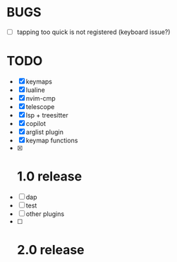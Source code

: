 # BUGS

- [ ] tapping <leader><key> too quick is not registered (keyboard issue?)

# TODO

- [x] keymaps
- [x] lualine
- [x] nvim-cmp
- [x] telescope
- [x] lsp + treesitter
- [x] copilot
- [x] arglist plugin
- [x] keymap functions
- [x] # 1.0 release
- [ ] dap
- [ ] test
- [ ] other plugins
- [ ] # 2.0 release
